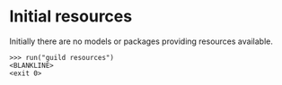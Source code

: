# Initial resources

Initially there are no models or packages providing resources available.

    >>> run("guild resources")
    <BLANKLINE>
    <exit 0>
